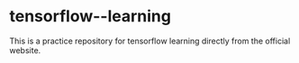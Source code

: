 # tensorflow--learning
This is a practice repository  for tensorflow learning directly from the official website.
